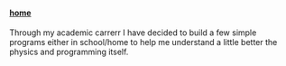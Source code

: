 #### [home](../README.md)

 Through my academic carrerr I have decided to build a few simple programs either in school/home to help me understand a little better the physics and programming itself. 
 
